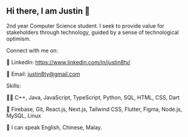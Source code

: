 ## Hi there, I am Justin 👋

2nd year Computer Science student. I seek to provide value for stakeholders through technology, guided by a sense of technological optimism.

Connect with me on:

💊 LinkedIn: https://www.linkedin.com/in/justin8ty/

📧 Email: justin8ty@gmail.com

Skills:

👨‍💻 C++, Java, JavaScript, TypeScript, Python, SQL, HTML, CSS, Dart

💽 Firebase, Git, React.js, Next.js, Tailwind CSS, Flutter, Figma, Node.js, MySQL, Linux

🦜 I can speak English, Chinese, Malay.

<!--
**justin8ty/justin8ty** is a ✨ _special_ ✨ repository because its `README.md` (this file) appears on your GitHub profile.

Here are some ideas to get you started:

- 🔭 I’m currently working on ...
- 🌱 I’m currently learning ...
- 👯 I’m looking to collaborate on ...
- 🤔 I’m looking for help with ...
- 💬 Ask me about ...
- 📫 How to reach me: ...
- 😄 Pronouns: ...
- ⚡ Fun fact: ...
-->
